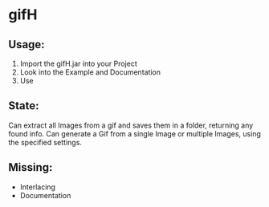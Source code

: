 # gifH

## Usage:
1. Import the gifH.jar into your Project
2. Look into the Example and Documentation
3. Use

## State:
Can extract all Images from a gif and saves them in a folder, returning any found info.
Can generate a Gif from a single Image or multiple Images, using the specified settings.


## Missing:
* Interlacing
* Documentation
